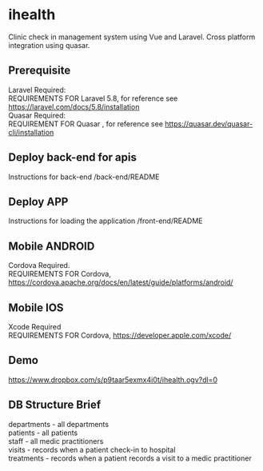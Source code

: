 # ihealth

Clinic check in management system using Vue and Laravel. Cross platform integration using quasar.

## Prerequisite

Laravel Required:<br/>
REQUIREMENTS FOR Laravel 5.8, for reference see https://laravel.com/docs/5.8/installation
<br/>Quasar Required:<br/>
REQUIREMENT FOR Quasar , for reference see https://quasar.dev/quasar-cli/installation

## Deploy back-end for apis

Instructions for back-end /back-end/README

## Deploy APP

Instructions for loading the application /front-end/README

## Mobile ANDROID

Cordova Required.<br/>
REQUIREMENTS FOR Cordova, https://cordova.apache.org/docs/en/latest/guide/platforms/android/

## Mobile IOS

Xcode Required<br/>
REQUIREMENTS FOR Cordova, https://developer.apple.com/xcode/

## Demo

https://www.dropbox.com/s/p9taar5exmx4i0t/ihealth.ogv?dl=0

## DB Structure Brief

departments - all departments<br/>
patients - all patients<br/>
staff - all medic practitioners<br/>
visits - records when a patient check-in to hospital<br/>
treatments - records when a patient records a visit to a medic practitioner
